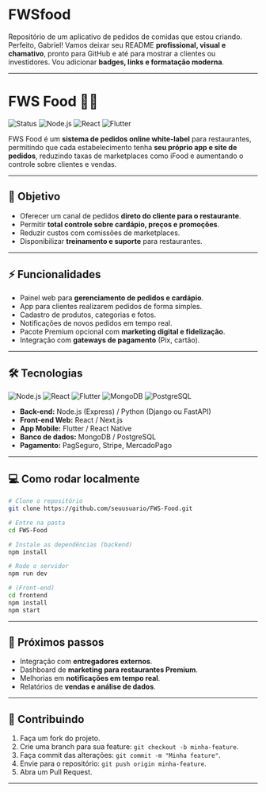 # FWSfood
Repositório de um aplicativo de pedidos de comidas que estou criando.
Perfeito, Gabriel! Vamos deixar seu README **profissional, visual e chamativo**, pronto para GitHub e até para mostrar a clientes ou investidores. Vou adicionar **badges, links e formatação moderna**.

---

# FWS Food 🍔📱

![Status](https://img.shields.io/badge/status-em%20desenvolvimento-yellow) ![Node.js](https://img.shields.io/badge/Node.js-339933?logo=node.js\&logoColor=white) ![React](https://img.shields.io/badge/React-61DAFB?logo=react\&logoColor=black) ![Flutter](https://img.shields.io/badge/Flutter-02569B?logo=flutter\&logoColor=white)

FWS Food é um **sistema de pedidos online white-label** para restaurantes, permitindo que cada estabelecimento tenha **seu próprio app e site de pedidos**, reduzindo taxas de marketplaces como iFood e aumentando o controle sobre clientes e vendas.

---

## 🎯 Objetivo

* Oferecer um canal de pedidos **direto do cliente para o restaurante**.
* Permitir **total controle sobre cardápio, preços e promoções**.
* Reduzir custos com comissões de marketplaces.
* Disponibilizar **treinamento e suporte** para restaurantes.

---

## ⚡ Funcionalidades

* Painel web para **gerenciamento de pedidos e cardápio**.
* App para clientes realizarem pedidos de forma simples.
* Cadastro de produtos, categorias e fotos.
* Notificações de novos pedidos em tempo real.
* Pacote Premium opcional com **marketing digital e fidelização**.
* Integração com **gateways de pagamento** (Pix, cartão).

---

## 🛠 Tecnologias

![Node.js](https://img.shields.io/badge/Node.js-339933?logo=node.js\&logoColor=white) ![React](https://img.shields.io/badge/React-61DAFB?logo=react\&logoColor=black) ![Flutter](https://img.shields.io/badge/Flutter-02569B?logo=flutter\&logoColor=white) ![MongoDB](https://img.shields.io/badge/MongoDB-47A248?logo=mongodb\&logoColor=white) ![PostgreSQL](https://img.shields.io/badge/PostgreSQL-316192?logo=postgresql\&logoColor=white)

* **Back-end:** Node.js (Express) / Python (Django ou FastAPI)
* **Front-end Web:** React / Next.js
* **App Mobile:** Flutter / React Native
* **Banco de dados:** MongoDB / PostgreSQL
* **Pagamento:** PagSeguro, Stripe, MercadoPago

---

## 💻 Como rodar localmente

```bash
# Clone o repositório
git clone https://github.com/seuusuario/FWS-Food.git

# Entre na pasta
cd FWS-Food

# Instale as dependências (backend)
npm install

# Rode o servidor
npm run dev

# (Front-end)
cd frontend
npm install
npm start
```

---

## 🚀 Próximos passos

* Integração com **entregadores externos**.
* Dashboard de **marketing para restaurantes Premium**.
* Melhorias em **notificações em tempo real**.
* Relatórios de **vendas e análise de dados**.

---

## 🤝 Contribuindo

1. Faça um fork do projeto.
2. Crie uma branch para sua feature: `git checkout -b minha-feature`.
3. Faça commit das alterações: `git commit -m "Minha feature"`.
4. Envie para o repositório: `git push origin minha-feature`.
5. Abra um Pull Request.

---







